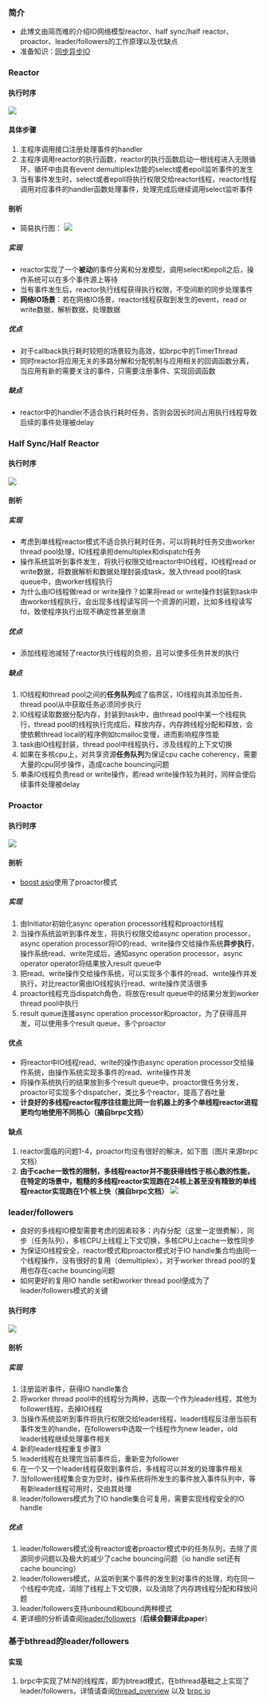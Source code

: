 ### 简介
- 此博文由简而难的介绍IO网络模型reactor、half sync/half reactor、proactor、leader/followers的工作原理以及优缺点
- 准备知识：[同步异步IO](https://segmentfault.com/a/1190000003063859?utm_source=Weibo&utm_medium=shareLink&utm_campaign=socialShare&from=timeline&isappinstalled=0)

### Reactor
#### 执行时序
![](https://github.com/paddington1228/blogs/blob/master/images/thread-model/reactor-workflow.png)

#### 具体步骤
1. 主程序调用接口注册处理事件的handler
2. 主程序调用reactor的执行函数，reactor的执行函数启动一根线程进入无限循环，循环中由具有event demultiplex功能的select或者epoll监听事件的发生
3. 当有事件发生时，select或者epoll将执行权限交给reactor线程，reactor线程调用对应事件的handler函数处理事件，处理完成后继续调用select监听事件

#### 剖析
- 简易执行图：
![](https://github.com/paddington1228/blogs/blob/master/images/thread-model/reactor-delay.png)

##### 实现
- reactor实现了一个**被动**的事件分离和分发模型，调用select和epoll之后，操作系统可以在多个事件源上等待
- 当有事件发生后，reactor执行线程获得执行权限，不受间断的同步处理事件
- **网络IO场景**：若在网络IO场景，reactor线程获取到发生的event，read or write数据，解析数据，处理数据

##### 优点
- 对于callback执行耗时较短的场景较为高效，如brpc中的TimerThread
- 同时reactor将应用无关的多路分解和分配机制与应用相关的回调函数分离，当应用有新的需要关注的事件，只需要注册事件、实现回调函数

##### 缺点
- reactor中的handler不适合执行耗时任务，否则会因长时间占用执行线程导致后续的事件处理被delay


### Half Sync/Half Reactor
#### 执行时序
![](https://github.com/paddington1228/blogs/blob/master/images/thread-model/half-sync-half-reactor.png)

#### 剖析

##### 实现
- 考虑到单线程reactor模式不适合执行耗时任务，可以将耗时任务交由worker thread pool处理，IO线程承担demultiplex和dispatch任务
- 操作系统监听到事件发生，将执行权限交给reactor中IO线程，IO线程read or write数据，将数据解析和数据处理封装成task，放入thread pool的task queue中，由worker线程执行
- 为什么由IO线程做read or write操作？如果将read or write操作封装到task中由worker线程执行，会出现多线程读写同一个资源的问题，比如多线程读写fd，致使程序执行出现不确定性甚至崩溃

##### 优点
- 添加线程池减轻了reactor执行线程的负担，且可以使多任务并发的执行

##### 缺点
1.  IO线程和thread pool之间的**任务队列**成了临界区，IO线程向其添加任务、thread pool从中获取任务必须同步执行
2. IO线程读取数据分配内存，封装到task中，由thread pool中某一个线程执行，thread pool的线程执行完成后，释放内存，内存跨线程分配和释放，会使依赖thread local的程序例如tcmalloc变慢，进而影响程序性能
3. task由IO线程封装，thread pool中线程执行，涉及线程的上下文切换
4. 如果在多核cpu上，对共享资源**任务队列**为保证cpu cache coherency，需要大量的cpu同步操作，造成cache bouncing问题
5. 单条IO线程负责read or write操作，若read write操作较为耗时，同样会使后续事件处理被delay

### Proactor
#### 执行时序
![](https://github.com/paddington1228/blogs/blob/master/images/thread-model/proactor.png)

#### 剖析
- [boost asio](https://www.boost.org/doc/libs/1_67_0/doc/html/boost_asio/overview/core/async.html)使用了proactor模式

##### 实现
1. 由Initiator初始化async operation processor线程和proactor线程
2. 当操作系统监听到事件发生，将执行权限交给async operation processor，async operation processor将IO的read、write操作交给操作系统**异步执行**，操作系统read、write完成后，通知async operation processor，async operator operator将结果放入result queue中
3. 把read、write操作交给操作系统，可以实现多个事件的read、write操作并发执行，对比reactor需由IO线程执行read、write操作灵活很多
4. proactor线程充当dispatch角色，将放在result queue中的结果分发到worker thread pool中执行
5. result queue连接async operation processor和proactor，为了获得高并发，可以使用多个result queue，多个proactor

#### 优点
- 将reactor中IO线程read、write的操作由async operation processor交给操作系统，由操作系统实现多事件的read、write操作并发
- 将操作系统执行的结果放到多个result queue中，proactor做任务分发，proactor可实现多个dispatcher，类比多个reactor，提高了吞吐量
- **计良好的多线程reactor程序往往能比同一台机器上的多个单线程reactor进程更均匀地使用不同核心（摘自brpc文档）**

#### 缺点
1. reactor面临的问题1-4，proactor均没有很好的解决，如下图（图片来源brpc文档）
2. **由于cache一致性的限制，多线程reactor并不能获得线性于核心数的性能，在特定的场景中，粗糙的多线程reactor实现跑在24核上甚至没有精致的单线程reactor实现跑在1个核上快（摘自brpc文档）**
![](https://github.com/paddington1228/blogs/blob/master/images/thread-model/multi-reactor.png)


### leader/followers
- 良好的多线程IO模型需要考虑的因素较多：内存分配（这里一定很费解），同步（任务队列），多核CPU上线程上下文切换，多核CPU上cache一致性同步
- 为保证IO线程安全，reactor模式和proactor模式对于IO handle集合均由同一个线程操作，没有很好的复用（demultiplex），对于worker thread pool的复用也存在cache bouncing问题
- 如何更好的复用IO handle set和worker thread pool便成为了leader/followers模式的关键

#### 执行时序
![](https://github.com/paddington1228/blogs/blob/master/images/thread-model/leader-followers.png)


#### 剖析
##### 实现
1. 注册监听事件，获得IO handle集合
2. 将worker thread pool中的线程分为两种，选取一个作为leader线程，其他为follower线程，去掉IO线程
3. 当操作系统监听到事件将执行权限交给leader线程，leader线程反注册当前有事件发生的handle，在followers中选取一个线程作为new leader，old leader线程继续处理事件相关
4. 新的leader线程重复步骤3
5. leader线程在处理完当前事件后，重新变为follower
6. 在一个又一个leader线程获取到事件后，多线程可以并发的处理事件相关
7. 当follower线程集合变为空时，操作系统将所发生的事件放入事件队列中，等有新leader线程可用时，交由其处理
8. leader/followers模式为了IO handle集合可复用，需要实现线程安全的IO handle

##### 优点
1. leader/followers模式没有reactor或者proactor模式中的任务队列，去除了资源同步问题以及极大的减少了cache bouncing问题（io handle set还有cache bouncing）
2. leader/followers模式，从监听到某个事件的发生到对事件的处理，均在同一个线程中完成，消除了线程上下文切换，以及消除了内存跨线程分配和释放问题
3. leader/followers支持unbound和bound两种模式
4. 更详细的分析请查阅[leader/followers](https://pdfs.semanticscholar.org/5e03/0f03d4a043552ed8aa827098f33f4530e37e.pdf)（**后续会翻译此paper**）

### 基于bthread的leader/followers
#### 实现
1. brpc中实现了M:N的线程库，即为btread模式，在bthread基础之上实现了leader/followers，详情请查阅[thread_overview](https://pdfs.semanticscholar.org/5e03/0f03d4a043552ed8aa827098f33f4530e37e.pdf) 以及 [brpc io](https://pdfs.semanticscholar.org/5e03/0f03d4a043552ed8aa827098f33f4530e37e.pdf)
